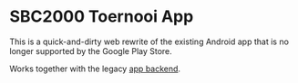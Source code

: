 # SBC2000 Toernooi App

This is a quick-and-dirty web rewrite of the existing Android app that is no longer supported by the Google Play Store.

Works together with the legacy [app backend](https://github.com/SBC2000/app-backend).
